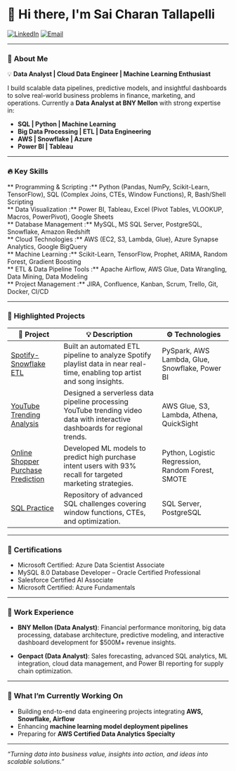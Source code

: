 # 👋 Hi there, I'm Sai Charan Tallapelli

[![LinkedIn](https://img.shields.io/badge/LinkedIn-blue?style=flat&logo=linkedin&logoColor=white)](https://www.linkedin.com/in/tallapellisai/)
[![Email](https://img.shields.io/badge/Email-saicharan1922@gmail.com-blue)](mailto:saicharan1922@gmail.com)

---

### 🎯 **About Me**

💡 **Data Analyst | Cloud Data Engineer | Machine Learning Enthusiast**

I build scalable data pipelines, predictive models, and insightful dashboards to solve real-world business problems in finance, marketing, and operations. Currently a **Data Analyst at BNY Mellon** with strong expertise in:

- **SQL | Python | Machine Learning**
- **Big Data Processing | ETL | Data Engineering**
- **AWS | Snowflake | Azure**
- **Power BI | Tableau**

---

### 🔥 **Key Skills**

** Programming & Scripting :** Python (Pandas, NumPy, Scikit-Learn, TensorFlow), SQL (Complex Joins, CTEs, Window Functions), R, Bash/Shell Scripting  
** Data Visualization :**  Power BI, Tableau, Excel (Pivot Tables, VLOOKUP, Macros, PowerPivot), Google Sheets  
** Database Management :**  MySQL, MS SQL Server, PostgreSQL, Snowflake, Amazon Redshift  
** Cloud Technologies :**  AWS (EC2, S3, Lambda, Glue), Azure Synapse Analytics, Google BigQuery  
** Machine Learning :**  Scikit-Learn, TensorFlow, Prophet, ARIMA, Random Forest, Gradient Boosting  
** ETL & Data Pipeline Tools :**  Apache Airflow, AWS Glue, Data Wrangling, Data Mining, Data Modeling  
** Project Management :**  JIRA, Confluence, Kanban, Scrum, Trello, Git, Docker, CI/CD

---

### 🚀 **Highlighted Projects**

| 🔗 Project | 💡 Description | ⚙️ Technologies |
|------------|----------------|----------------|
| [Spotify-Snowflake ETL](https://github.com/saicharan1922/Spotify-Snowflake-ETL) | Built an automated ETL pipeline to analyze Spotify playlist data in near real-time, enabling top artist and song insights. | PySpark, AWS Lambda, Glue, Snowflake, Power BI |
| [YouTube Trending Analysis](https://github.com/saicharan1922/YouTube-Trending-Analysis) | Designed a serverless data pipeline processing YouTube trending video data with interactive dashboards for regional trends. | AWS Glue, S3, Lambda, Athena, QuickSight |
| [Online Shopper Purchase Prediction](https://github.com/saicharan1922/Online-Shopper-Purchase-Prediction) | Developed ML models to predict high purchase intent users with 93% recall for targeted marketing strategies. | Python, Logistic Regression, Random Forest, SMOTE |
| [SQL Practice](https://github.com/saicharan1922/SQL-Practice) | Repository of advanced SQL challenges covering window functions, CTEs, and optimization. | SQL Server, PostgreSQL |

---

### 📜 **Certifications**

- Microsoft Certified: Azure Data Scientist Associate
- MySQL 8.0 Database Developer – Oracle Certified Professional
- Salesforce Certified AI Associate
- Microsoft Certified: Azure Fundamentals

---

### 💼 **Work Experience**

- **BNY Mellon (Data Analyst)**: Financial performance monitoring, big data processing, database architecture, predictive modeling, and interactive dashboard development for $500M+ revenue insights.

- **Genpact (Data Analyst)**: Sales forecasting, advanced SQL analytics, ML integration, cloud data management, and Power BI reporting for supply chain optimization.

---

### 🎯 **What I’m Currently Working On**

- Building end-to-end data engineering projects integrating **AWS, Snowflake, Airflow**  
- Enhancing **machine learning model deployment pipelines**  
- Preparing for **AWS Certified Data Analytics Specialty**

---


_“Turning data into business value, insights into action, and ideas into scalable solutions.”_

